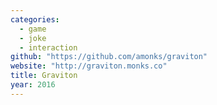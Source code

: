 ```yaml
---
categories:
  - game
  - joke
  - interaction
github: "https://github.com/amonks/graviton"
website: "http://graviton.monks.co"
title: Graviton
year: 2016
---
```


